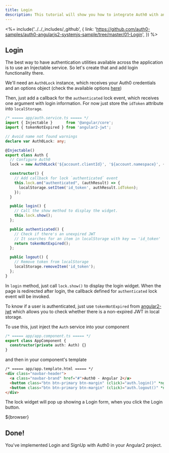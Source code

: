 ```yaml
---
title: Login
description: This tutorial will show you how to integrate Auth0 with angular2 to add authentication and authorization to your web app.
---
```


<%= include('../../_includes/_github', {
  link: 'https://github.com/auth0-samples/auth0-angularjs2-systemjs-sample/tree/master/01-Login',
}) %>


## Login

The best way to have authentication utilities available across the application is to use an Injectable service. So let's create that and add login functionality there.

We'll need an `Auth0Lock` instance, which receives your Auth0 credentials and an options object (check the available options [here](https://github.com/auth0/lock/tree/v10.0.0-rc.2#customization))

Then, just add a callback for the `authenticated` lock event, which receives one argument with login information. For now just store the `idToken` attribute into `localStorage`.

```typescript
/* ===== app/auth.service.ts ===== */
import { Injectable }      from '@angular/core';
import { tokenNotExpired } from 'angular2-jwt';

// Avoid name not found warnings
declare var Auth0Lock: any;

@Injectable()
export class Auth {
  // Configure Auth0
  lock = new Auth0Lock('${account.clientId}', '${account.namespace}', {});

  constructor() {
    // Add callback for lock `authenticated` event
    this.lock.on("authenticated", (authResult) => {
      localStorage.setItem('id_token', authResult.idToken);
    });
  }

  public login() {
    // Call the show method to display the widget.
    this.lock.show();
  };

  public authenticated() {
    // Check if there's an unexpired JWT
    // It searches for an item in localStorage with key == 'id_token'
    return tokenNotExpired();
  };

  public logout() {
    // Remove token from localStorage
    localStorage.removeItem('id_token');
  };
}
```

In `login` method, just call `lock.show()` to display the login widget.
When the page is redirected after login, the callback defined for `authenticated` lock event will be invoked.

To know if a user is authenticated, just use `tokenNotExpired` from [angular2-jwt](https://github.com/auth0/angular2-jwt) which allows you to check whether there is a non-expired JWT in local storage.

To use this, just inject the `Auth` service into your component

```typescript
/* ===== app/app.component.ts ===== */
export class AppComponent {
  constructor(private auth: Auth) {}
}
```

and then in your component's template

```html
/* ===== app/app.template.html ===== */
<div class="navbar-header">
  <a class="navbar-brand" href="#">Auth0 - Angular 2</a>
  <button class="btn btn-primary btn-margin" (click)="auth.login()" *ngIf="!auth.authenticated()">Log In</button>
  <button class="btn btn-primary btn-margin" (click)="auth.logout()" *ngIf="auth.authenticated()">Log Out</button>
</div>

```
The lock widget will pop up showing a Login form, when you click the Login button.


${browser}


## Done!

You've implemented Login and SignUp with Auth0 in your Angular2 project.
